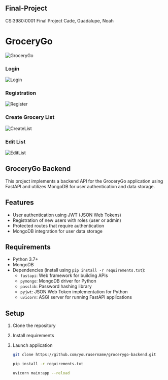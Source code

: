 ## Final-Project
CS:3980:0001 Final Project
Cade, Guadalupe, Noah

# GroceryGo

![GroceryGo](https://github.com/Khayde88/Final-Project/assets/144306042/31a34f8e-beb0-4713-a9a3-5e773fa55ba1)

### Login
![Login](https://github.com/Khayde88/Final-Project/assets/144306042/9d7fbacd-130e-4e53-8ad0-53e1ed9f58db)

### Registration
![Register](https://github.com/Khayde88/Final-Project/assets/144306042/c5b8eb40-747e-45da-ab7e-8e80cdbd465e)

### Create Grocery List
![CreateList](https://github.com/Khayde88/Final-Project/assets/144306042/f72a72c5-eaa9-4734-9146-1b34a94fbd13)

### Edit List
![EditList](https://github.com/Khayde88/Final-Project/assets/144306042/43826ad2-3ce6-4a0c-b4b2-c507160f3abb)

## GroceryGo Backend

This project implements a backend API for the GroceryGo application using FastAPI and utilizes MongoDB for user authentication and data storage.

## Features

- User authentication using JWT (JSON Web Tokens)
- Registration of new users with roles (user or admin)
- Protected routes that require authentication
- MongoDB integration for user data storage

## Requirements

- Python 3.7+
- MongoDB
- Dependencies (install using `pip install -r requirements.txt`):
  - `fastapi`: Web framework for building APIs
  - `pymongo`: MongoDB driver for Python
  - `passlib`: Password hashing library
  - `pyjwt`: JSON Web Token implementation for Python
  - `uvicorn`: ASGI server for running FastAPI applications

## Setup

1. Clone the repository
2. Install requirements
3. Launch application

   ```bash
   git clone https://github.com/yourusername/grocerygo-backend.git

   pip install -r requirements.txt

   uvicorn main:app --reload
